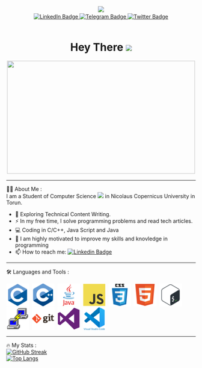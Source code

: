 <div id="header" align="center">
  <img src="https://media.giphy.com/media/3iyKHMIKg5VWG6qHUm/giphy.gif" width="170"/>
  <div id="badges">
  <a href="https://www.linkedin.com/in/albert-burkas/">
    <img src="https://img.shields.io/badge/LinkedIn-blue?style=for-the-badge&logo=linkedin&logoColor=white" alt="LinkedIn Badge"/>
  </a>
  <a href="https://t.me/aburkas">
    <img src="https://img.shields.io/badge/telegram-blue?style=for-the-badge&logo=telegram&logoColor=white" alt="Telegram Badge"/>
  </a>
  <a href="https://twitter.com/albert_burkas">
    <img src="https://img.shields.io/badge/Twitter-black?style=for-the-badge&logo=x&logoColor=white" alt="Twitter Badge"/>
  </a>
</div>
  <img src="https://komarev.com/ghpvc/?username=ABurkas&style=flat-square&color=blue" alt=""/>
  <h1>
    Hey There
    <img src="https://media.giphy.com/media/hvRJCLFzcasrR4ia7z/giphy.gif" width="30px"/>
  </h1>
  <div align="center">
  <img src="https://media.giphy.com/media/dWesBcTLavkZuG35MI/giphy.gif" width="500" height="300"/>
</div>
</div>

---

:man_technologist: About Me :
<br>
I am a Student of Computer Science <img src="https://media.giphy.com/media/WUlplcMpOCEmTGBtBW/giphy.gif" width="30"> in Nicolaus Copernicus University in Torun.
- :seedling: Exploring Technical Content Writing.
- :zap: In my free time, I solve programming problems and read tech articles.
- :computer: Coding in C/C++, Java Script and Java
- :runner: I am highly motivated to improve my skills and knovledge in programming
- :mailbox: How to reach me: [![Linkedin Badge](https://img.shields.io/badge/-Albert-blue?style=flat&logo=Linkedin&logoColor=white)](https://www.linkedin.com/in/albert-burkas/)

---

:hammer_and_wrench: Languages and Tools :
<br>
<br>
<img src="https://github.com/devicons/devicon/blob/master/icons/c/c-original.svg" title="C" alt="C" width="60" height="60"/>&nbsp;
<img src="https://github.com/devicons/devicon/blob/master/icons/cplusplus/cplusplus-original.svg" title="C++" alt="C++" width="60" height="60"/>&nbsp;
<img src="https://github.com/devicons/devicon/blob/master/icons/java/java-original-wordmark.svg" title="Java" alt="Java" width="60" height="60"/>&nbsp;
<img src="https://github.com/devicons/devicon/blob/master/icons/javascript/javascript-original.svg" title="Java Script" alt="Java Script" width="60" height="60"/>&nbsp;
<img src="https://github.com/devicons/devicon/blob/master/icons/css3/css3-original-wordmark.svg" title="CSS" alt="CSS" width="60" height="60"/>&nbsp;
<img src="https://github.com/devicons/devicon/blob/master/icons/html5/html5-original.svg" title="HTML5" alt="HTML5" width="60" height="60"/>&nbsp;
<img src="https://github.com/devicons/devicon/blob/master/icons/bash/bash-original.svg" title="Bash" alt="Bash" width="60" height="60"/>&nbsp;
<img src="https://github.com/devicons/devicon/blob/master/icons/putty/putty-original.svg" title="Putyy" alt="Putty" width="60" height="60"/>&nbsp;
<img src="https://github.com/devicons/devicon/blob/master/icons/git/git-original-wordmark.svg" title="Git" alt="Git" width="60" height="60"/>&nbsp;
<img src="https://github.com/devicons/devicon/blob/master/icons/visualstudio/visualstudio-plain.svg" title="visualStudio" alt="visualStudio" width="60" height="60"/>&nbsp;
<img src="https://github.com/devicons/devicon/blob/master/icons/vscode/vscode-original-wordmark.svg" title="VSCode" alt="VSCode" width="60" height="60"/>&nbsp;

---

:fire: My Stats :
<br>
[![GitHub Streak](http://github-readme-streak-stats.herokuapp.com?user=ABurkas&theme=github-dark-blue&background=000000)](https://git.io/streak-stats)
<br>
[![Top Langs](https://github-readme-stats.vercel.app/api/top-langs/?username=ABurkas&layout=compact&theme=vision-friendly-dark)](https://github.com/anuraghazra/github-readme-stats)
